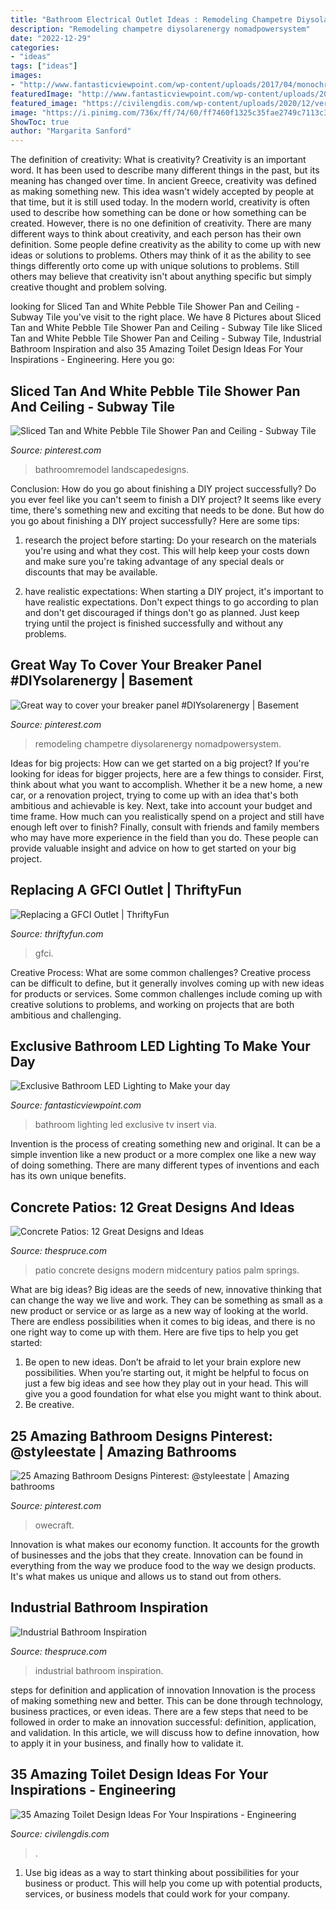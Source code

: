 ```yaml
---
title: "Bathroom Electrical Outlet Ideas : Remodeling Champetre Diysolarenergy Nomadpowersystem"
description: "Remodeling champetre diysolarenergy nomadpowersystem"
date: "2022-12-29"
categories:
- "ideas"
tags: ["ideas"]
images:
- "http://www.fantasticviewpoint.com/wp-content/uploads/2017/04/monochromatic-whiite-bathroom-with-lighting-plus-insert-storage-and-tv-wall-design-634x951.jpg"
featuredImage: "http://www.fantasticviewpoint.com/wp-content/uploads/2017/04/monochromatic-whiite-bathroom-with-lighting-plus-insert-storage-and-tv-wall-design-634x951.jpg"
featured_image: "https://civilengdis.com/wp-content/uploads/2020/12/version_1920_fit_vannaya2.jpg"
image: "https://i.pinimg.com/736x/ff/74/60/ff7460f1325c35fae2749c7113c3dedd.jpg"
ShowToc: true
author: "Margarita Sanford"
---
```



The definition of creativity: What is creativity?
Creativity is an important word. It has been used to describe many different things in the past, but its meaning has changed over time. In ancient Greece, creativity was defined as making something new. This idea wasn't widely accepted by people at that time, but it is still used today. In the modern world, creativity is often used to describe how something can be done or how something can be created. However, there is no one definition of creativity. There are many different ways to think about creativity, and each person has their own definition. Some people define creativity as the ability to come up with new ideas or solutions to problems. Others may think of it as the ability to see things differently orto come up with unique solutions to problems. Still others may believe that creativity isn't about anything specific but simply creative thought and problem solving.

	

		
looking for Sliced Tan and White Pebble Tile Shower Pan and Ceiling - Subway Tile you've visit to the right place. We have 8 Pictures about Sliced Tan and White Pebble Tile Shower Pan and Ceiling - Subway Tile like Sliced Tan and White Pebble Tile Shower Pan and Ceiling - Subway Tile, Industrial Bathroom Inspiration and also 35 Amazing Toilet Design Ideas For Your Inspirations - Engineering. Here you go:
		
    
## Sliced Tan And White Pebble Tile Shower Pan And Ceiling - Subway Tile

<img loading=lazy src="https://i.pinimg.com/736x/7c/60/07/7c600701b483088bb4247a97aee4e36e.jpg" onerror="this.onerror=null;this.src='https://tse4.mm.bing.net/th?id=OIP.Q2igWBitQLsjsOd82G0HfQHaJ1&amp;pid=15.1';" alt="Sliced Tan and White Pebble Tile Shower Pan and Ceiling - Subway Tile">

_Source: pinterest.com_

>bathroomremodel landscapedesigns. 

	

Conclusion: How do you go about finishing a DIY project successfully?
Do you ever feel like you can't seem to finish a DIY project? It seems like every time, there's something new and exciting that needs to be done. But how do you go about finishing a DIY project successfully? Here are some tips: 
1. research the project before starting: Do your research on the materials you're using and what they cost. This will help keep your costs down and make sure you're taking advantage of any special deals or discounts that may be available. 

2. have realistic expectations: When starting a DIY project, it's important to have realistic expectations. Don't expect things to go according to plan and don't get discouraged if things don't go as planned. Just keep trying until the project is finished successfully and without any problems. 


    
## Great Way To Cover Your Breaker Panel #DIYsolarenergy | Basement

<img loading=lazy src="https://i.pinimg.com/736x/ff/74/60/ff7460f1325c35fae2749c7113c3dedd.jpg" onerror="this.onerror=null;this.src='https://tse3.mm.bing.net/th?id=OIP.812yb5UGeBokAt_u1j1MawHaJ3&amp;pid=15.1';" alt="Great way to cover your breaker panel #DIYsolarenergy | Basement">

_Source: pinterest.com_

>remodeling champetre diysolarenergy nomadpowersystem. 

	

Ideas for big projects: How can we get started on a big project?
If you're looking for ideas for bigger projects, here are a few things to consider. First, think about what you want to accomplish. Whether it be a new home, a new car, or a renovation project, trying to come up with an idea that's both ambitious and achievable is key. Next, take into account your budget and time frame. How much can you realistically spend on a project and still have enough left over to finish? Finally, consult with friends and family members who may have more experience in the field than you do. These people can provide valuable insight and advice on how to get started on your big project.

    
## Replacing A GFCI Outlet | ThriftyFun

<img loading=lazy src="https://img.thrfun.com/img/025/749/gfci_2_l1.jpg" onerror="this.onerror=null;this.src='https://tse3.mm.bing.net/th?id=OIP.TlLa7rdxXRJIYZ3ML4IWDwHaJ4&amp;pid=15.1';" alt="Replacing a GFCI Outlet | ThriftyFun">

_Source: thriftyfun.com_

>gfci. 

	

Creative Process: What are some common challenges?
Creative process can be difficult to define, but it generally involves coming up with new ideas for products or services. Some common challenges include coming up with creative solutions to problems, and working on projects that are both ambitious and challenging.

    
## Exclusive Bathroom LED Lighting To Make Your Day

<img loading=lazy src="http://www.fantasticviewpoint.com/wp-content/uploads/2017/04/monochromatic-whiite-bathroom-with-lighting-plus-insert-storage-and-tv-wall-design-634x951.jpg" onerror="this.onerror=null;this.src='https://tse1.mm.bing.net/th?id=OIP.SEORqM2cT91kgJucXn6xpgHaLH&amp;pid=15.1';" alt="Exclusive Bathroom LED Lighting to Make your day">

_Source: fantasticviewpoint.com_

>bathroom lighting led exclusive tv insert via. 

	

Invention is the process of creating something new and original. It can be a simple invention like a new product or a more complex one like a new way of doing something. There are many different types of inventions and each has its own unique benefits.

    
## Concrete Patios: 12 Great Designs And Ideas

<img loading=lazy src="https://www.thespruce.com/thmb/S2hj8OYkvGVyi_8QnOSnDx2ADJM=/5616x3744/filters:fill(auto,1)/GettyImages-523420758-58a540843df78c345b3982fe.jpg" onerror="this.onerror=null;this.src='https://tse2.mm.bing.net/th?id=OIP.AtyrfnvOPusMmF5CAfutNAHaE8&amp;pid=15.1';" alt="Concrete Patios: 12 Great Designs and Ideas">

_Source: thespruce.com_

>patio concrete designs modern midcentury patios palm springs. 

	

What are big ideas?
Big ideas are the seeds of new, innovative thinking that can change the way we live and work. They can be something as small as a new product or service or as large as a new way of looking at the world. There are endless possibilities when it comes to big ideas, and there is no one right way to come up with them. Here are five tips to help you get started: 
1. Be open to new ideas. Don’t be afraid to let your brain explore new possibilities. When you’re starting out, it might be helpful to focus on just a few big ideas and see how they play out in your head. This will give you a good foundation for what else you might want to think about. 
2. Be creative.

    
## 25 Amazing Bathroom Designs Pinterest: @styleestate | Amazing Bathrooms

<img loading=lazy src="https://i.pinimg.com/736x/c4/c4/7b/c4c47bf36b5269c13e8bd84f4906ef7f--amazing-bathrooms-bathroom-designs.jpg" onerror="this.onerror=null;this.src='https://tse3.mm.bing.net/th?id=OIP.5jMbKLkveXe1P1MqrBSVSQHaMV&amp;pid=15.1';" alt="25 Amazing Bathroom Designs Pinterest: @styleestate | Amazing bathrooms">

_Source: pinterest.com_

>owecraft. 

	

Innovation is what makes our economy function. It accounts for the growth of businesses and the jobs that they create. Innovation can be found in everything from the way we produce food to the way we design products. It's what makes us unique and allows us to stand out from others.

    
## Industrial Bathroom Inspiration

<img loading=lazy src="https://fthmb.tqn.com/P6LNPWigGrMvytBTWeGul1hRzIE=/500x750/filters:fill(auto,1)/industrial-bathroom-589db3593df78c475865bbda.jpg" onerror="this.onerror=null;this.src='https://tse1.mm.bing.net/th?id=OIP.FSZ2xzSWi1rkR7q272hXkQHaLH&amp;pid=15.1';" alt="Industrial Bathroom Inspiration">

_Source: thespruce.com_

>industrial bathroom inspiration. 

	

steps for definition and application of innovation
Innovation is the process of making something new and better. This can be done through technology, business practices, or even ideas. There are a few steps that need to be followed in order to make an innovation successful: definition, application, and validation. In this article, we will discuss how to define innovation, how to apply it in your business, and finally how to validate it.

    
## 35 Amazing Toilet Design Ideas For Your Inspirations - Engineering

<img loading=lazy src="https://civilengdis.com/wp-content/uploads/2020/12/version_1920_fit_vannaya2.jpg" onerror="this.onerror=null;this.src='https://tse4.mm.bing.net/th?id=OIP.qhw-GmW9NabwvR-ClNbAFwHaJ4&amp;pid=15.1';" alt="35 Amazing Toilet Design Ideas For Your Inspirations - Engineering">

_Source: civilengdis.com_

>. 

	

1. Use big ideas as a way to start thinking about possibilities for your business or product. This will help you come up with potential products, services, or business models that could work for your company. 

